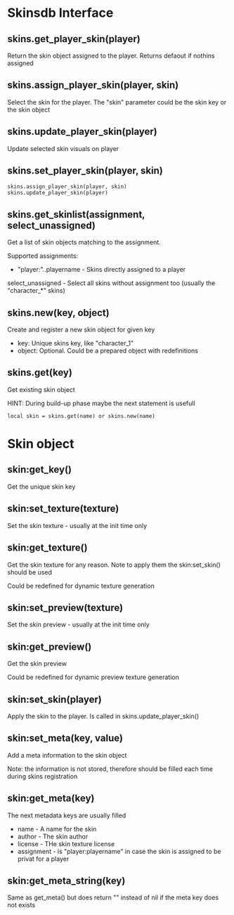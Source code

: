 # Skinsdb Interface

## skins.get_player_skin(player)
Return the skin object assigned to the player. Returns defaout if nothins assigned

## skins.assign_player_skin(player, skin)
Select the skin for the player. The "skin" parameter could be the skin key or the skin object

## skins.update_player_skin(player)
Update selected skin visuals on player

## skins.set_player_skin(player, skin)
```
skins.assign_player_skin(player, skin)
skins.update_player_skin(player)
```

## skins.get_skinlist(assignment, select_unassigned)
Get a list of skin objects matching to the assignment.

Supported assignments:
  - "player:"..playername - Skins directly assigned to a player

select_unassigned - Select all skins without assignment too (usually the "character_*" skins)


## skins.new(key, object)
Create and register a new skin object for given key
  - key: Unique skins key, like "character_1"
  - object: Optional. Could be a prepared object with redefinitions

## skins.get(key)
Get existing skin object

HINT: During build-up phase maybe the next statement is usefull
```
local skin = skins.get(name) or skins.new(name)
```


# Skin object

## skin:get_key()
Get the unique skin key

## skin:set_texture(texture)
Set the skin texture - usually at the init time only

## skin:get_texture()
Get the skin texture for any reason. Note to apply them the skin:set_skin() should be used

Could be redefined for dynamic texture generation

## skin:set_preview(texture)
Set the skin preview - usually at the init time only

## skin:get_preview()
Get the skin preview

Could be redefined for dynamic preview texture generation

## skin:set_skin(player)
Apply the skin to the player. Is called in skins.update_player_skin()

## skin:set_meta(key, value)
Add a meta information to the skin object

Note: the information is not stored, therefore should be filled each time during skins registration

## skin:get_meta(key)
The next metadata keys are usually filled
  - name - A name for the skin
  - author - The skin author
  - license - THe skin texture license
  - assignment  - is "player:playername" in case the skin is assigned to be privat for a player

## skin:get_meta_string(key)
Same as get_meta() but does return "" instead of nil if the meta key does not exists
